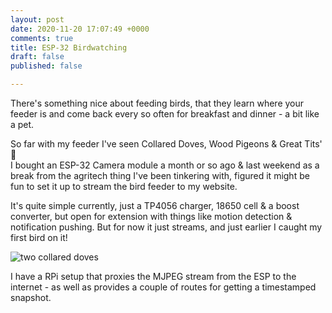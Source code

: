 ```yaml
---
layout: post
date: 2020-11-20 17:07:49 +0000
comments: true
title: ESP-32 Birdwatching
draft: false
published: false

---
```

There's something nice about feeding birds, that they learn where your feeder is and come back every so often for breakfast and dinner - a bit like a pet.

So far with my feeder I've seen Collared Doves, Wood Pigeons & Great Tits' :eyes:  
I bought an ESP-32 Camera module a month or so ago & last weekend as a break from the agritech thing I've been tinkering with, figured it might be fun to set it up to stream the bird feeder to my website.

It's quite simple currently, just a TP4056 charger, 18650 cell & a boost converter, but open for extension with things like motion detection & notification pushing. But for now it just streams, and just earlier I caught my first bird on it!

![two collared doves](https://ftp.cass.si/N2W3m0va0.png)

I have a RPi setup that proxies the MJPEG stream from the ESP to the internet - as well as provides a couple of routes for getting a timestamped snapshot.